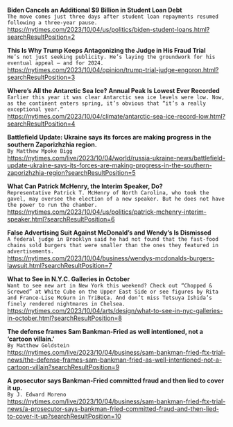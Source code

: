 **Biden Cancels an Additional $9 Billion in Student Loan Debt**\
`The move comes just three days after student loan repayments resumed following a three-year pause.`\
https://nytimes.com/2023/10/04/us/politics/biden-student-loans.html?searchResultPosition=2

**This Is Why Trump Keeps Antagonizing the Judge in His Fraud Trial**\
`He’s not just seeking publicity. He’s laying the groundwork for his eventual appeal — and for 2024.`\
https://nytimes.com/2023/10/04/opinion/trump-trial-judge-engoron.html?searchResultPosition=3

**Where’s All the Antarctic Sea Ice? Annual Peak Is Lowest Ever Recorded**\
`Earlier this year it was clear Antarctic sea ice levels were low. Now, as the continent enters spring, it’s obvious that “it’s a really exceptional year.”`\
https://nytimes.com/2023/10/04/climate/antarctic-sea-ice-record-low.html?searchResultPosition=4

**Battlefield Update: Ukraine says its forces are making progress in the southern Zaporizhzhia region.**\
`By Matthew Mpoke Bigg`\
https://nytimes.com/live/2023/10/04/world/russia-ukraine-news/battlefield-update-ukraine-says-its-forces-are-making-progress-in-the-southern-zaporizhzhia-region?searchResultPosition=5

**What Can Patrick McHenry, the Interim Speaker, Do?**\
`Representative Patrick T. McHenry of North Carolina, who took the gavel, may oversee the election of a new speaker. But he does not have the power to run the chamber.`\
https://nytimes.com/2023/10/04/us/politics/patrick-mchenry-interim-speaker.html?searchResultPosition=6

**False Advertising Suit Against McDonald’s and Wendy’s Is Dismissed**\
`A federal judge in Brooklyn said he had not found that the fast-food chains sold burgers that were smaller than the ones they featured in advertisements.`\
https://nytimes.com/2023/10/04/business/wendys-mcdonalds-burgers-lawsuit.html?searchResultPosition=7

**What to See in N.Y.C. Galleries in October**\
`Want to see new art in New York this weekend? Check out “Chopped & Screwed” at White Cube on the Upper East Side or see figures by Rita and France-Lise McGurn in TriBeCa. And don’t miss Tetsuya Ishida’s finely rendered nightmares in Chelsea.`\
https://nytimes.com/2023/10/04/arts/design/what-to-see-in-nyc-galleries-in-october.html?searchResultPosition=8

**The defense frames Sam Bankman-Fried as well intentioned, not a ‘cartoon villain.’**\
`By Matthew Goldstein`\
https://nytimes.com/live/2023/10/04/business/sam-bankman-fried-ftx-trial-news/the-defense-frames-sam-bankman-fried-as-well-intentioned-not-a-cartoon-villain?searchResultPosition=9

**A prosecutor says Bankman-Fried committed fraud and then lied to cover it up.**\
`By J. Edward Moreno`\
https://nytimes.com/live/2023/10/04/business/sam-bankman-fried-ftx-trial-news/a-prosecutor-says-bankman-fried-committed-fraud-and-then-lied-to-cover-it-up?searchResultPosition=10

